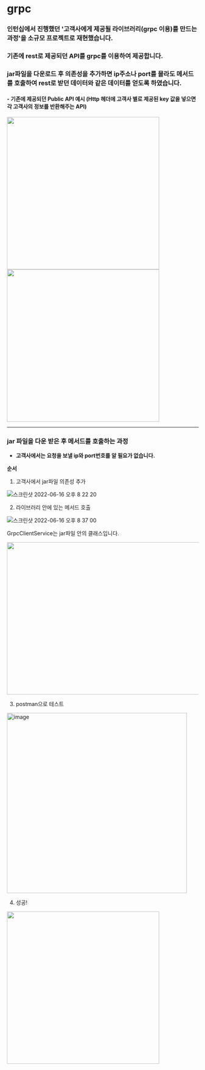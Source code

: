 # grpc

### 인턴십에서 진행했던 '고객사에게 제공될 라이브러리(grpc 이용)를 만드는 과정'을 소규모 프로젝트로 재현했습니다.

### 기존에 rest로 제공되던 API를 grpc를 이용하여 제공합니다.

### jar파일을 다운로드 후 의존성을 추가하면 ip주소나 port를 몰라도 메서드를 호출하여 rest로 받던 데이터와 같은 데이터를 얻도록 하였습니다.


#### - 기존에 제공되던 Public API 예시 (Http 헤더에 고객사 별로 제공된 key 값을 넣으면 각 고객사의 정보를 반환해주는 API)
<img src="https://user-images.githubusercontent.com/71378447/174058894-995c8b76-b283-4108-9bbe-6dd665f01ec7.png" width = "400" height = "400" />
<img src="https://user-images.githubusercontent.com/71378447/174061362-c0c2c7e6-d231-4998-b229-5cff7264ce6d.png" width = "400" height = "400" />

----------------------------------------------------
### jar 파일을 다운 받은 후 메서드를 호출하는 과정

- **고객사에서는 요청을 보낼 ip와 port번호를 알 필요가 없습니다.**

**순서**

1) 고객사에서 jar파일 의존성 추가

![스크린샷 2022-06-16 오후 8 22 20](https://user-images.githubusercontent.com/71378447/174062185-83fd3564-b97d-424d-9dd3-286ef4293996.png)


2) 라이브러리 안에 있는 메서드 호출
 
![스크린샷 2022-06-16 오후 8 37 00](https://user-images.githubusercontent.com/71378447/174062745-ffdc511d-7b92-477b-83c6-9aa5a1c9bbf7.png)


GrpcClientService는 jar파일 안의 클래스입니다.

<img src="https://user-images.githubusercontent.com/71378447/174062841-df22cf26-a1c9-434c-a7d2-596cba468e27.png" width = "600" height = "400" />


3) postman으로 테스트

<img width="473" alt="image" src="https://user-images.githubusercontent.com/71378447/174060423-43664aad-b941-4d67-90a0-770aff7ceb93.png">

4) 성공!

<img src="https://user-images.githubusercontent.com/71378447/174063495-ee9d8a2b-d8b2-4964-b220-f5f7aa0fc136.png" width = "400" height = "400" />

